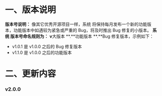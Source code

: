 # 一、版本说明

**版本号说明：** 像其它优秀开源项目一样，系统 将保持每月发布一个新的功能版本，功能版本中如遇较为紧急或严重的 Bug，将及时推出 Bug 修复的小版本。
**系统 版本号命名规则为：** **v**大版本 **.**功能版本 **.**Bug 修复版本，示例如下：

- v1.0.1 是 v1.0.0 之后的 Bug 修复版本
- v1.1.0 是 v1.0.0 之后的功能版本

 # 二、更新内容



### v2.0.0



